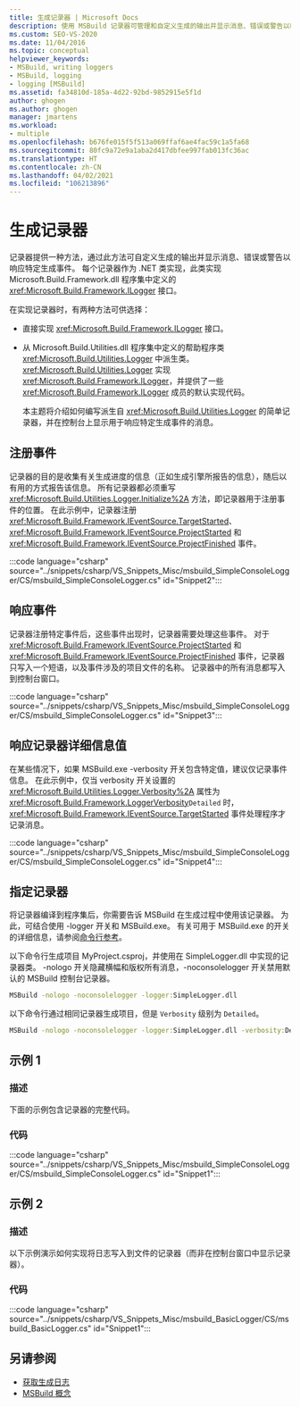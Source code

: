 ```yaml
---
title: 生成记录器 | Microsoft Docs
description: 使用 MSBuild 记录器可管理和自定义生成的输出并显示消息、错误或警告以响应特定生成事件。
ms.custom: SEO-VS-2020
ms.date: 11/04/2016
ms.topic: conceptual
helpviewer_keywords:
- MSBuild, writing loggers
- MSBuild, logging
- logging [MSBuild]
ms.assetid: fa34810d-185a-4d22-92bd-9852915e5f1d
author: ghogen
ms.author: ghogen
manager: jmartens
ms.workload:
- multiple
ms.openlocfilehash: b676fe015f5f513a069ffaf6ae4fac59c1a5fa68
ms.sourcegitcommit: 80fc9a72e9a1aba2d417dbfee997fab013fc36ac
ms.translationtype: HT
ms.contentlocale: zh-CN
ms.lasthandoff: 04/02/2021
ms.locfileid: "106213896"
---
```

# <a name="build-loggers"></a>生成记录器

记录器提供一种方法，通过此方法可自定义生成的输出并显示消息、错误或警告以响应特定生成事件。 每个记录器作为 .NET 类实现，此类实现 Microsoft.Build.Framework.dll 程序集中定义的 <xref:Microsoft.Build.Framework.ILogger> 接口。

在实现记录器时，有两种方法可供选择：

- 直接实现 <xref:Microsoft.Build.Framework.ILogger> 接口。
- 从 Microsoft.Build.Utilities.dll 程序集中定义的帮助程序类 <xref:Microsoft.Build.Utilities.Logger> 中派生类。 <xref:Microsoft.Build.Utilities.Logger> 实现 <xref:Microsoft.Build.Framework.ILogger>，并提供了一些 <xref:Microsoft.Build.Framework.ILogger> 成员的默认实现代码。

  本主题将介绍如何编写派生自 <xref:Microsoft.Build.Utilities.Logger> 的简单记录器，并在控制台上显示用于响应特定生成事件的消息。

## <a name="register-for-events"></a>注册事件

记录器的目的是收集有关生成进度的信息（正如生成引擎所报告的信息），随后以有用的方式报告该信息。 所有记录器都必须重写 <xref:Microsoft.Build.Utilities.Logger.Initialize%2A> 方法，即记录器用于注册事件的位置。 在此示例中，记录器注册 <xref:Microsoft.Build.Framework.IEventSource.TargetStarted>、<xref:Microsoft.Build.Framework.IEventSource.ProjectStarted> 和 <xref:Microsoft.Build.Framework.IEventSource.ProjectFinished> 事件。

:::code language="csharp" source="../snippets/csharp/VS_Snippets_Misc/msbuild_SimpleConsoleLogger/CS/msbuild_SimpleConsoleLogger.cs" id="Snippet2":::

## <a name="respond-to-events"></a>响应事件

记录器注册特定事件后，这些事件出现时，记录器需要处理这些事件。 对于 <xref:Microsoft.Build.Framework.IEventSource.ProjectStarted> 和 <xref:Microsoft.Build.Framework.IEventSource.ProjectFinished> 事件，记录器只写入一个短语，以及事件涉及的项目文件的名称。 记录器中的所有消息都写入到控制台窗口。

:::code language="csharp" source="../snippets/csharp/VS_Snippets_Misc/msbuild_SimpleConsoleLogger/CS/msbuild_SimpleConsoleLogger.cs" id="Snippet3":::

## <a name="respond-to-logger-verbosity-values"></a>响应记录器详细信息值

在某些情况下，如果 MSBuild.exe -verbosity 开关包含特定值，建议仅记录事件信息。 在此示例中，仅当 verbosity 开关设置的 <xref:Microsoft.Build.Utilities.Logger.Verbosity%2A> 属性为 <xref:Microsoft.Build.Framework.LoggerVerbosity>`Detailed` 时，<xref:Microsoft.Build.Framework.IEventSource.TargetStarted> 事件处理程序才记录消息。

:::code language="csharp" source="../snippets/csharp/VS_Snippets_Misc/msbuild_SimpleConsoleLogger/CS/msbuild_SimpleConsoleLogger.cs" id="Snippet4":::

## <a name="specify-a-logger"></a>指定记录器

将记录器编译到程序集后，你需要告诉 MSBuild 在生成过程中使用该记录器。 为此，可结合使用 -logger 开关和 MSBuild.exe。 有关可用于 MSBuild.exe 的开关的详细信息，请参阅[命令行参考](../msbuild/msbuild-command-line-reference.md)。

以下命令行生成项目 MyProject.csproj，并使用在 SimpleLogger.dll 中实现的记录器类。 -nologo 开关隐藏横幅和版权所有消息，-noconsolelogger 开关禁用默认的 MSBuild 控制台记录器。

```cmd
MSBuild -nologo -noconsolelogger -logger:SimpleLogger.dll
```

以下命令行通过相同记录器生成项目，但是 `Verbosity` 级别为 `Detailed`。

```cmd
MSBuild -nologo -noconsolelogger -logger:SimpleLogger.dll -verbosity:Detailed
```

## <a name="example-1"></a>示例 1

### <a name="description"></a>描述

下面的示例包含记录器的完整代码。

### <a name="code"></a>代码

:::code language="csharp" source="../snippets/csharp/VS_Snippets_Misc/msbuild_SimpleConsoleLogger/CS/msbuild_SimpleConsoleLogger.cs" id="Snippet1":::

## <a name="example-2"></a>示例 2

### <a name="description"></a>描述

以下示例演示如何实现将日志写入到文件的记录器（而非在控制台窗口中显示记录器）。

### <a name="code"></a>代码

:::code language="csharp" source="../snippets/csharp/VS_Snippets_Misc/msbuild_BasicLogger/CS/msbuild_BasicLogger.cs" id="Snippet1":::

## <a name="see-also"></a>另请参阅

- [获取生成日志](../msbuild/obtaining-build-logs-with-msbuild.md)
- [MSBuild 概念](../msbuild/msbuild-concepts.md)
